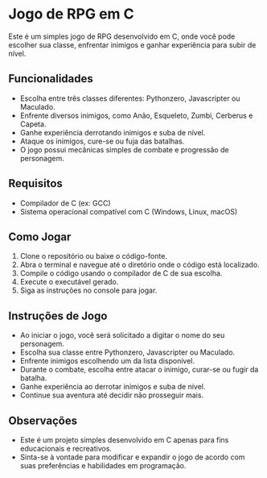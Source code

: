 # Jogo de RPG em C

Este é um simples jogo de RPG desenvolvido em C, onde você pode escolher sua classe, enfrentar inimigos e ganhar experiência para subir de nível.

## Funcionalidades

- Escolha entre três classes diferentes: Pythonzero, Javascripter ou Maculado.
- Enfrente diversos inimigos, como Anão, Esqueleto, Zumbi, Cerberus e Capeta.
- Ganhe experiência derrotando inimigos e suba de nível.
- Ataque os inimigos, cure-se ou fuja das batalhas.
- O jogo possui mecânicas simples de combate e progressão de personagem.

## Requisitos

- Compilador de C (ex: GCC)
- Sistema operacional compatível com C (Windows, Linux, macOS)

## Como Jogar

1. Clone o repositório ou baixe o código-fonte.
2. Abra o terminal e navegue até o diretório onde o código está localizado.
3. Compile o código usando o compilador de C de sua escolha.
4. Execute o executável gerado.
5. Siga as instruções no console para jogar.

## Instruções de Jogo

- Ao iniciar o jogo, você será solicitado a digitar o nome do seu personagem.
- Escolha sua classe entre Pythonzero, Javascripter ou Maculado.
- Enfrente inimigos escolhendo um da lista disponível.
- Durante o combate, escolha entre atacar o inimigo, curar-se ou fugir da batalha.
- Ganhe experiência ao derrotar inimigos e suba de nível.
- Continue sua aventura até decidir não prosseguir mais.

## Observações

- Este é um projeto simples desenvolvido em C apenas para fins educacionais e recreativos.
- Sinta-se à vontade para modificar e expandir o jogo de acordo com suas preferências e habilidades em programação.


